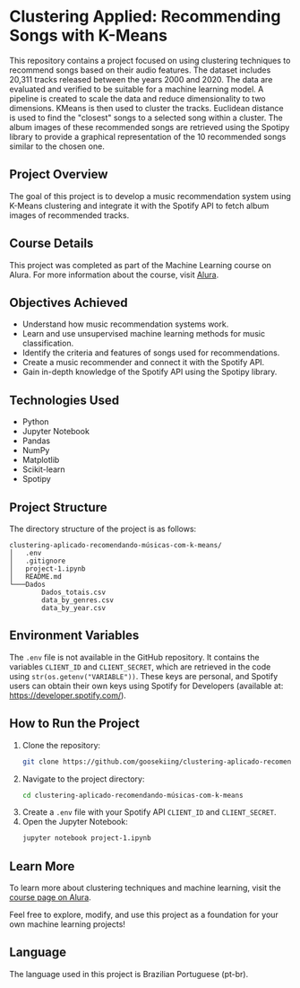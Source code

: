 # Clustering Applied: Recommending Songs with K-Means

This repository contains a project focused on using clustering techniques to recommend songs based on their audio features. The dataset includes 20,311 tracks released between the years 2000 and 2020. The data are evaluated and verified to be suitable for a machine learning model. A pipeline is created to scale the data and reduce dimensionality to two dimensions. KMeans is then used to cluster the tracks. Euclidean distance is used to find the "closest" songs to a selected song within a cluster. The album images of these recommended songs are retrieved using the Spotipy library to provide a graphical representation of the 10 recommended songs similar to the chosen one.

## Project Overview
The goal of this project is to develop a music recommendation system using K-Means clustering and integrate it with the Spotify API to fetch album images of recommended tracks.

## Course Details
This project was completed as part of the Machine Learning course on Alura. For more information about the course, visit [Alura](https://cursos.alura.com.br/formacao-machine-learning-v64177).

## Objectives Achieved
- Understand how music recommendation systems work.
- Learn and use unsupervised machine learning methods for music classification.
- Identify the criteria and features of songs used for recommendations.
- Create a music recommender and connect it with the Spotify API.
- Gain in-depth knowledge of the Spotify API using the Spotipy library.

## Technologies Used
- Python
- Jupyter Notebook
- Pandas
- NumPy
- Matplotlib
- Scikit-learn
- Spotipy

## Project Structure
The directory structure of the project is as follows:
```
clustering-aplicado-recomendando-músicas-com-k-means/
│   .env
│   .gitignore
│   project-1.ipynb
│   README.md
└───Dados
        Dados_totais.csv
        data_by_genres.csv
        data_by_year.csv
```

## Environment Variables
The `.env` file is not available in the GitHub repository. It contains the variables `CLIENT_ID` and `CLIENT_SECRET`, which are retrieved in the code using `str(os.getenv("VARIABLE"))`. These keys are personal, and Spotify users can obtain their own keys using Spotify for Developers (available at: https://developer.spotify.com/).

## How to Run the Project
1. Clone the repository:
   ```sh
   git clone https://github.com/goosekiing/clustering-aplicado-recomendando-músicas-com-k-means.git
   ```
2. Navigate to the project directory:
   ```sh
   cd clustering-aplicado-recomendando-músicas-com-k-means
   ```
3. Create a `.env` file with your Spotify API `CLIENT_ID` and `CLIENT_SECRET`.
4. Open the Jupyter Notebook:
   ```sh
   jupyter notebook project-1.ipynb
   ```

## Learn More
To learn more about clustering techniques and machine learning, visit the [course page on Alura](https://cursos.alura.com.br/formacao-machine-learning-v64177).

Feel free to explore, modify, and use this project as a foundation for your own machine learning projects!

## Language
The language used in this project is Brazilian Portuguese (pt-br).
